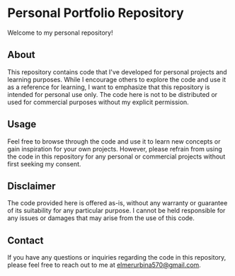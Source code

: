 # Personal Portfolio Repository

Welcome to my personal repository!

## About

This repository contains code that I've developed for personal projects and learning purposes. While I encourage others to explore the code and use it as a reference for learning, I want to emphasize that this repository is intended for personal use only. The code here is not to be distributed or used for commercial purposes without my explicit permission.

## Usage

Feel free to browse through the code and use it to learn new concepts or gain inspiration for your own projects. However, please refrain from using the code in this repository for any personal or commercial projects without first seeking my consent.

## Disclaimer

The code provided here is offered as-is, without any warranty or guarantee of its suitability for any particular purpose. I cannot be held responsible for any issues or damages that may arise from the use of this code.

## Contact

If you have any questions or inquiries regarding the code in this repository, please feel free to reach out to me at [elmerurbina570@gmail.com](mailto:elmerurbina570@gmail.com).
